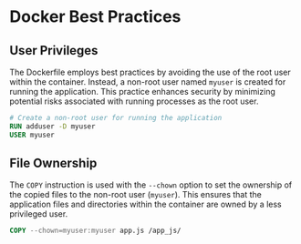 # Docker Best Practices

## User Privileges

The Dockerfile employs best practices by avoiding the use of the root user within the container. Instead, a non-root user named `myuser` is created for running the application. This practice enhances security by minimizing potential risks associated with running processes as the root user.

```dockerfile
# Create a non-root user for running the application
RUN adduser -D myuser
USER myuser
```

## File Ownership

The `COPY` instruction is used with the `--chown` option to set the ownership of the copied files to the non-root user (`myuser`). This ensures that the application files and directories within the container are owned by a less privileged user.

```dockerfile
COPY --chown=myuser:myuser app.js /app_js/
```